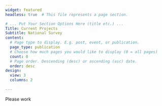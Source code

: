 ```yaml
---
widget: featured
headless: true  # This file represents a page section.

# ... Put Your Section Options Here (title etc.) ...
Title: Current Projects
Subtitle: National Survey
content:
  # Page type to display. E.g. post, event, or publication.
  page_type: publication
  # Choose how much pages you would like to display (0 = all pages)
  count: 0
  # Page order. Descending (desc) or ascending (asc) date.
  order: desc
design:
  view: 3
  columns: 2
  
---
```

Please work
